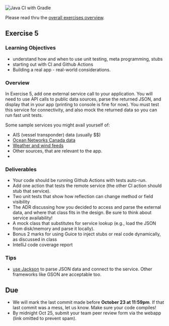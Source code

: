 ![Java CI with Gradle](https://github.com/SENG330/fall20ex4_starter/workflows/Java%20CI%20with%20Gradle/badge.svg)

Please read thru the [overall exercises overview](https://github.com/SENG330/course/blob/master/exercises/Exercises.md).

## Exercise 5

### Learning Objectives

- understand how and when to use unit testing, meta programming, stubs
- starting out with CI and Github Actions
- Building a real app - real-world considerations.

### Overview

In Exercise 5, add one external service call to your application. You will need to use API calls to public data sources, parse the returned JSON,  and display that in your app (printing to console is fine for now). You must test this service for connectivity, and also mock the returned data so you can run fast unit tests.

Some sample services you might avail yourself of:
* AIS (vessel transponder) data (usually $$)
* [Ocean Networks Canada data](https://wiki.oceannetworks.ca/display/O2A/API+Reference) 
* [Weather and wind feeds](https://openweathermap.org/appid)
* Other sources, that are relevant to the app.
* 

### Deliverables

* Your code should be running Github Actions with tests auto-run. 
* Add one action that tests the remote service (the other CI action should stub that service).
* Two unit tests that show how reflection can change method or field visibility 
* The ADR discussing how you decided to access and parse the external data, and where that class fits in the design. Be sure to think about service availability!
* A mock class that substitutes for service lookup (e.g., load the JSON from disk/memory and parse it locally).
* Bonus 2 marks for using Guice to inject stubs or real code dynamically, as discussed in class 
* IntelliJ code coverage report 

### Tips
* [use Jackson](https://www.baeldung.com/jackson) to parse JSON data and connect to the service. Other frameworks like GSON are acceptable too. 
 
## Due
- We will mark the last commit made before **October 23 at 11:59pm**. If that last commit was a mess, let us know. Make  sure your code compiles!
- By midnight Oct 25, submit your team peer review form via the webapp (link omitted to prevent spam).
